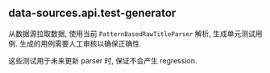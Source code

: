 ## data-sources.api.test-generator

从数据源拉取数据, 使用当前 `PatternBasedRawTitleParser` 解析, 生成单元测试用例.
生成的用例需要人工审核以确保正确性.

这些测试用于未来更新 parser 时, 保证不会产生 regression.
